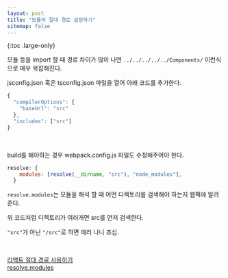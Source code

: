 ```yaml
---
layout: post
title: "모듈의 절대 경로 설정하기"
sitemap: false
---
```


{:toc .large-only}

모듈 등을 import 할 때 경로 차이가 많이 나면 `../../../../../Components/` 이런식으로 매우 복잡해진다.

jsconfig.json 혹은 tsconfig.json 파일을 열어 아래 코드를 추가한다.

```js
{
  "compilerOptions": {
    "baseUrl": "src"
  },
  "includes": ["src"]
}
```

<br/>

build를 해야하는 경우 webpack.config.js 파일도 수정해주어야 한다.

```js
resolve: {
    modules: [resolve(__dirname, "src"), "node_modules"],
  }
```

`resolve.modules`는 모듈을 해석 할 때 어떤 디렉토리를 검색해야 하는지 웹팩에 알려준다.

위 코드처럼 디렉토리가 여러개면 src를 먼저 검색한다.

`"src"`가 아닌 `"/src"`로 하면 에러 나니 조심.

<br/>

[리액트 절대 경로 사용하기](https://www.imkh.dev/react-absolute-path/)<br/>
[resolve.modules](https://webpack.js.org/configuration/resolve/#resolvemodules)

